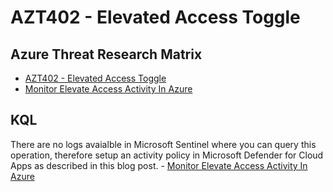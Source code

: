 # AZT402 - Elevated Access Toggle

## Azure Threat Research Matrix

- [AZT402 - Elevated Access Toggle](https://microsoft.github.io/Azure-Threat-Research-Matrix/PrivilegeEscalation/AZT402/AZT402/)
- [Monitor Elevate Access Activity In Azure](https://samilamppu.com/2020/06/18/monitor-elevated-global-admin-account-usage/)

## KQL

There are no logs avaialble in Microsoft Sentinel where you can query this operation, therefore setup an activity policy in Microsoft Defender for Cloud Apps as described
in this blog post. - [Monitor Elevate Access Activity In Azure](https://samilamppu.com/2020/06/18/monitor-elevated-global-admin-account-usage/)


